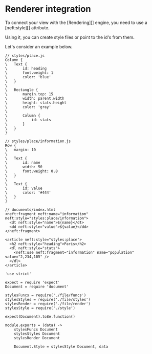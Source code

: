 Renderer integration
====================

To connect your view with the [Rendering][] engine, you need to use a [neft:style][]
attribute.

Using it, you can create style files or point to the id's from them.

Let's consider an example below.

```
// styles/place.js
Column {
\	Text {
\		id: heading
\		font.weight: 1
\		color: 'blue'
\	}
\
\	Rectangle {
\		margin.top: 15
\		width: parent.width
\		height: stats.height
\		color: 'gray'
\
\		Column {
\			id: stats
\		}
\	}
}

// styles/place/information.js
Row {
\	margin: 10
\
\	Text {
\		id: name
\		width: 50
\		font.weight: 0.8
\	}
\
\	Text {
\		id: value
\		color: '#444'
\	}
}

// documents/index.html
<neft:fragment neft:name="information" neft:style="styles:place/information">
  <dt neft:style="name">${name}</dt>
  <dd neft:style="value">${value}</dd>
</neft:fragment>

<article neft:style="styles:place">
  <h2 neft:style="heading">Paris</h2>
  <dl neft:style="stats">
    <neft:use neft:fragment="information" name="population" value="2,234,105" />
  </dl>
</article>
```

	'use strict'

	expect = require 'expect'
	Document = require 'document'

	stylesFuncs = require('./file/funcs')
	stylesStyles = require('./file/styles')
	stylesRender = require('./file/render')
	stylesStyle = require('./style')

	expect(Document).toBe.function()

	module.exports = (data) ->
		stylesFuncs Document
		stylesStyles Document
		stylesRender Document

		Document.Style = stylesStyle Document, data
